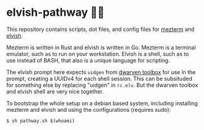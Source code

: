 # elvish-pathway 🧙‍♂️

This repository contains scripts, dot files, and config files for [mezterm](https://wezfurlong.or) and [elvish](https://elv.sh/).

Mezterm is written in Rust and elvish is written in Go.
Mezterm is a terminal emulator, such as to run on your workstation.
Elvish is a shell, such as to use instead of BASH, that also is a unique language for scripting.


The elvish prompt here expects `uidgen` from [dwarven toolbox](https://github.com/jpegleg/dwarven-toolbox) for use in the prompt, creating a UUIDv4 for each shell session.
This can be subsituded for something else by replacing "uidgen" in `rc.elv`. But the dwarven toolbox and elvish shell are very nice together.


To bootstrap the whole setup on a debian based system, including installing mezterm and elvish and using the configurations (requires sudo):

```
$ sh pathway.sh $(whoami)
```

